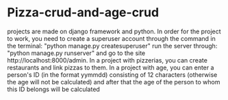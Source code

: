 # Pizza-crud-and-age-crud
projects are made on django framework and python.
In order for the project to work, you need to create a superuser account through the command in the terminal: 
"python manage.py createsuperuser" 
run the server through:
"python manage.py runserver" 
and go to the site http://localhost:8000/admin. 
In a project with pizzerias, you can create restaurants and link pizzas to them. 
In a project with age, you can enter a person's ID (in the format yymmdd) consisting of 12 characters (otherwise the age will not be calculated) 
and after that the age of the person to whom this ID belongs will be calculated
